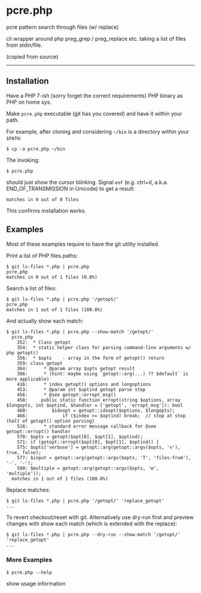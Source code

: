 # pcre.php

pcre pattern search through files (w/ replace)

cli wrapper around php preg_grep / preg_replace etc. taking a
list of files from stdin/file.

(copied from source)

---

## Installation

Have a PHP 7-ish (sorry forget the correct requirements) PHP
binary as PHP on home sys.

Make `pcre.php` executable (git has you covered) and have it
within your path.

For example, after cloning and considering `~/bin` is a directory
within your `$PATH`:

~~~
$ cp -a pcre.php ~/bin
~~~

The invoking:

~~~
$ pcre.php
~~~

should just show the cursor blinking. Signal `eof` (e.g. ctrl+d,
a.k.a. END_OF_TRANSMISSION in Unicode) to get a result:

~~~
matches in 0 out of 0 files
~~~

This confirms installation works.

## Examples

Most of these examples require to have the git utility installed.

Print a list of PHP files paths:

~~~
$ git ls-files *.php | pcre.php
pcre.php
matches in 0 out of 1 files (0.0%)
~~~

Search a list of files:

~~~
$ git ls-files *.php | pcre.php '/getopt/'
pcre.php
matches in 1 out of 1 files (100.0%)
~~~

And actually show each match:

~~~
$ git ls-files *.php | pcre.php --show-match '/getopt/'
  pcre.php
    352:  * Class getopt
    354:  * static helper class for parsing command-line arguments w/ php getopt()
    356:  * $opts    - array in the form of getopt() return
    359: class getopt
    364:      * @param array $opts getopt result
    386:      * (hint: maybe using `getopt::arg(...) ?? $default` is more applicable)
    416:      * index getopt() options and longoptions
    453:      * @param int $optind getopt parse stop
    456:      * @see getopt::erropt_msg()
    458:     public static function erropt(string $options, array $longopts, int $optind, $handler = ['getopt', 'erropt_msg']): bool
    460:         $idxopt = getopt::idxopt($options, $longopts);
    466:             if ($index >= $optind) break;  // stop at stop (halt of getopt() option parsing)
    516:      * standard error message callback for @see getopt::erropt() handler
    570: $opts = getopt($opt[0], $opt[1], $optind);
    571: if (getopt::erropt($opt[0], $opt[1], $optind)) {
    575: $opts['verbose'] = getopt::arg(getopt::args($opts, 'v'), true, false);
    577: $input = getopt::arg(getopt::args($opts, 'T', 'files-from'), '-', '-');
    590: $multiple = getopt::arg(getopt::args($opts, 'm', 'multiple'));
  matches in 1 out of 1 files (100.0%)
~~~

Replace matches:

~~~
$ git ls-files *.php | pcre.php '/getopt/' 'replace_getopt'
...
~~~

To revert checkout/reset with git. Alternatively use dry-run
first and preview changes with show each match (which is extended
with the replace):

~~~
$ git ls-files *.php | pcre.php --dry-run --show-match '/getopt/' 'replace_getopt'
...
~~~

### More Examples

~~~
$ pcre.php --help
~~~

show usage information

